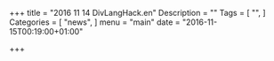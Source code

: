 +++
title = "2016 11 14 DivLangHack.en"
Description = ""
Tags = [
  "",
]
Categories = [
  "news",
]
menu = "main"
date = "2016-11-15T00:19:00+01:00"

+++

